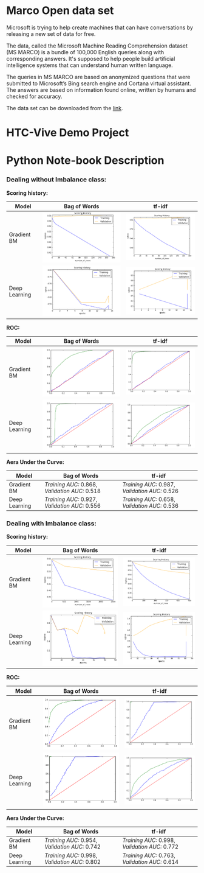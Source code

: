 # Marco Open data set
Microsoft is trying to help create machines that can have conversations by releasing a new set of data for free.

The data, called the Microsoft Machine Reading Comprehension dataset (MS MARCO) is a bundle of 100,000 English queries along with corresponding answers. It's supposed to help people build artificial intelligence systems that can understand human written language.

The queries in MS MARCO are based on anonymized questions that were submitted to Microsoft’s Bing search engine and Cortana virtual assistant. The answers are based on information found online, written by humans and checked for accuracy.

The data set can be downloaded from the [link](http://www.msmarco.org/dataset.aspx).

# HTC-Vive Demo Project


# Python Note-book Description


### Dealing without Imbalance class: ###
**Scoring history:**

|Model| Bag of Words | tf-idf |
|-----|-------------|-------|
|Gradient BM|<img src= https://raw.githubusercontent.com/hamzafar/image_repo/master/marco/bg_gbm_scr.PNG>|<img src= https://raw.githubusercontent.com/hamzafar/image_repo/master/marco/tfidf_gbm_scr.PNG >|
|Deep Learning|<img src= https://raw.githubusercontent.com/hamzafar/image_repo/master/marco/bg_dl_scr.PNG>|<img src= https://raw.githubusercontent.com/hamzafar/image_repo/master/marco/tfidf_dl_scr.PNG>|

**ROC:**

|Model| Bag of Words | tf-idf | 
|-----|-------------|-------|
|Gradient BM|<img src= https://raw.githubusercontent.com/hamzafar/image_repo/master/marco/bg_gbm_roc.PNG>|<img src= https://raw.githubusercontent.com/hamzafar/image_repo/master/marco/tfidf_gbm_roc.PNG>|
|Deep Learning|<img src= https://raw.githubusercontent.com/hamzafar/image_repo/master/marco/bg_dl_roc.PNG>|<img src= https://raw.githubusercontent.com/hamzafar/image_repo/master/marco/tfidf_dl_roc.PNG>|

**Aera Under the Curve:**

|Model| Bag of Words | tf-idf | 
|-----|-------------|-------|
|Gradient BM|*Training AUC:* 0.868, *Validation AUC:*  0.518|*Training AUC:* 0.987, *Validation AUC:*  0.526|
|Deep Learning|*Training AUC:* 0.927, *Validation AUC:*  0.556|*Training AUC:* 0.658, *Validation AUC:*  0.536|

### Dealing with Imbalance class: ###
**Scoring history:**

|Model| Bag of Words | tf-idf |
|-----|-------------|-------|
|Gradient BM|<img src= https://raw.githubusercontent.com/hamzafar/image_repo/master/marco/bg_gbm_scr_imb.PNG>|<img src= https://raw.githubusercontent.com/hamzafar/image_repo/master/marco/tfidf_gbm_scr_imb.PNG>|
|Deep Learning|<img src= https://raw.githubusercontent.com/hamzafar/image_repo/master/marco/bg_dl_scr_img.PNG>|<img src= https://raw.githubusercontent.com/hamzafar/image_repo/master/marco/tfidf_dl_scr_imb.PNG>|

**ROC:**

|Model| Bag of Words | tf-idf | 
|-----|-------------|-------|
|Gradient BM|<img src= https://raw.githubusercontent.com/hamzafar/image_repo/master/marco/bg_gbm_roc_imb.PNG>|<img src= https://raw.githubusercontent.com/hamzafar/image_repo/master/marco/bg_dl_roc_img.PNG>|
|Deep Learning|<img src= https://raw.githubusercontent.com/hamzafar/image_repo/master/marco/bg_dl_roc_img.PNG>|<img src= https://raw.githubusercontent.com/hamzafar/image_repo/master/marco/tfidf_dl_roc_imb.PNG>|

**Aera Under the Curve:**

|Model| Bag of Words | tf-idf | 
|-----|-------------|-------|
|Gradient BM|*Training AUC:* 0.954, *Validation AUC:*  0.742|*Training AUC:* 0.998, *Validation AUC:*  0.772|
|Deep Learning|*Training AUC:* 0.998, *Validation AUC:*  0.802|*Training AUC:* 0.763, *Validation AUC:*  0.614|

